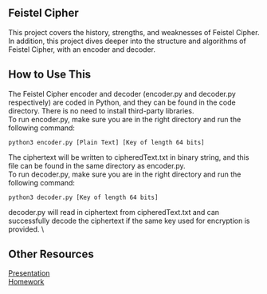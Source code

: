 ## Feistel Cipher
This project covers the history, strengths, and weaknesses of Feistel Cipher. In addition, this project dives deeper into the structure and algorithms of Feistel Cipher, with an encoder and decoder.

## How to Use This
The Feistel Cipher encoder and decoder (encoder.py and decoder.py respectively) are coded in Python, and they can be found in the code directory. There is no need to install third-party libraries. \
To run encoder.py, make sure you are in the right directory and run the following command:
```
python3 encoder.py [Plain Text] [Key of length 64 bits]
```
The ciphertext will be written to cipheredText.txt in binary string, and this file can be found in the same directory as encoder.py. \
To run decoder.py, make sure you are in the right directory and run the following command:
```
python3 decoder.py [Key of length 64 bits]
```
decoder.py will read in ciphertext from cipheredText.txt and can successfully decode the ciphertext if the same key used for encryption is provided. \
## Other Resources
[Presentation](PRESENTATION.md) \
[Homework](HOMEWORK.md)
